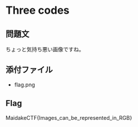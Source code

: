 # Three codes

## 問題文
ちょっと気持ち悪い画像ですね。

## 添付ファイル
- flag.png

## Flag
MaidakeCTF{Images_can_be_represented_in_RGB}